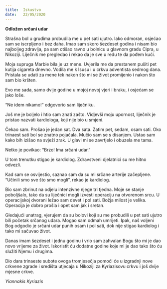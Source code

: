 ```yaml
---
title:  Iskustvo
date:   22/05/2020
---
```


**Odložen srčani udar**

Strašna bol u grudima probudila me u pet sati ujutro. Iako odmoran, osjećao sam se iscrpljeno i bez daha. Imao sam skoro šezdeset godina i nisam bio najboljeg zdravlja, pa sam otišao ravno u bolnicu u glavnom gradu Cipra, u Nikoziji. Liječnik me pregledao i rekao da je sve u redu te da pođem kući.

Moja supruga Marbie bila je uz mene. Uvjerila me da prestanem pušiti pet kutija cigareta dnevno. Vodila me k Isusu i u crkvu adventista sedmog dana. Pristala se udati za mene tek nakon što mi se život promijenio i nakon što sam bio kršten.

Evo me sada, samo dvije godine u mojoj novoj vjeri i braku, i osjećam se jako loše.

“Ne idem nikamo!” odgovorio sam liječniku.

Još me je boljelo i htio sam znati zašto. Vidjevši moju upornost, liječnik je pristao nazvati kardiologa, koji nije bio u smjeni.

Čekao sam. Prošao je jedan sat. Dva sata. Zatim pet, sedam, osam sati. Oko trinaest sati bol se znatno pojačala. Mučio sam se s disanjem. Ustao sam kako bih izišao na svježi zrak. U glavi mi se zavrtjelo i obuzela me tama.

Netko je povikao: “Brzo! Ima srčani udar.”

U tom trenutku stigao je kardiolog. Zdravstveni djelatnici su me hitno odvezli.

Kad sam se osvijestio, saznao sam da su mi srčane arterije začepljene. “Učinili smo sve što smo mogli”, rekao je kardiolog.

Bio sam zbrinut na odjelu intenzivne njege tri tjedna. Moje se stanje poboljšalo, tako da su liječnici mogli izvesti operaciju na otvorenom srcu. U operacijskoj dvorani ležao sam devet i pol sati. Božja milost je velika. Operacija je dobro prošla i opet sam jak i sretan.

Gledajući unatrag, vjerujem da su bolovi koji su me probudili u pet sati ujutro bili početak srčanog udara. Mogao sam odmah umrijeti. Ipak, naš voljeni Bog odgodio je srčani udar punih osam i pol sati, dok nije stigao kardiolog i tako mi sačuvao život.

Danas imam šezdeset i jednu godinu i vrlo sam zahvalan Bogu što mi je dao novo vrijeme za život. Iskoristit ću dodatne godine koje mi je dao tako što ću služiti Njemu i drugima.

Dio dara trinaeste subote ovoga tromjesečja pomoći će u izgradnji nove crkvene zgrade i središta utjecaja u Nikoziji za Kyriazisovu crkvu i još dvije mjesne crkve.

*Yiannakis Kyriazis*  
